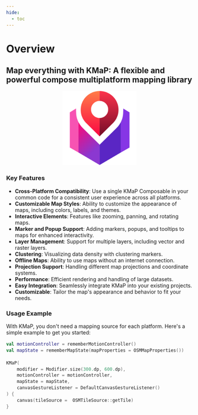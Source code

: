 ```yaml
---
hide:
  - toc
---
```


# Overview

## **Map everything with KMaP**: A flexible and powerful compose multiplatform mapping library

<div style="text-align: center;">
  <img src="assets/KMaP-Logo.svg" alt="KMaP-Logo" width="200" height="200">
</div>

### Key Features

- **Cross-Platform Compatibility**: Use a single KMaP Composable in your common code for a consistent user experience across all platforms.
- **Customizable Map Styles**: Ability to customize the appearance of maps, including colors, labels, and themes.
- **Interactive Elements**: Features like zooming, panning, and rotating maps.
- **Marker and Popup Support**: Adding markers, popups, and tooltips to maps for enhanced interactivity.
- **Layer Management**: Support for multiple layers, including vector and raster layers.
- **Clustering**: Visualizing data density with clustering markers.
- **Offline Maps**: Ability to use maps without an internet connection.
- **Projection Support**: Handling different map projections and coordinate systems.
- **Performance**: Efficient rendering and handling of large datasets.
- **Easy Integration**: Seamlessly integrate KMaP into your existing projects.
- **Customizable**: Tailor the map's appearance and behavior to fit your needs.

### Usage Example

With KMaP, you don't need a mapping source for each platform. Here's a simple example to get you started:

```kotlin
val motionController = rememberMotionController()
val mapState = rememberMapState(mapProperties = OSMMapProperties())

KMaP(
    modifier = Modifier.size(300.dp, 600.dp),
    motionController = motionController,
    mapState = mapState,
    canvasGestureListener = DefaultCanvasGestureListener()
) {
    canvas(tileSource =  OSMTileSource::getTile)
}
```